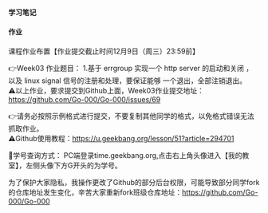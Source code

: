 #### 学习笔记

#### 作业

课程作业布置【作业提交截止时间12月9日（周三）23:59前】

👉Week03 作业题目：
1.基于 errgroup 实现一个 http server 的启动和关闭 ，以及 linux signal 信号的注册和处理，要保证能够 一个退出，全部注销退出。  
﻿
⚠️以上作业，要求提交到Github上面，Week03作业提交地址：
https://github.com/Go-000/Go-000/issues/69

👉请务必按照示例格式进行提交，不要复制其他同学的格式，以免格式错误无法抓取作业。  
﻿
⚠️Github使用教程：https://u.geekbang.org/lesson/51?article=294701

🎈学号查询方式：
PC端登录time.geekbang.org,点击右上角头像进入【我的教室】，左侧头像下方G开头的为学号。


为了保护大家隐私，我操作更改了Github的部分后台权限，可能导致部分同学fork的仓库地址发生变化，辛苦大家重新fork班级仓库地址：https://github.com/Go-000/Go-000